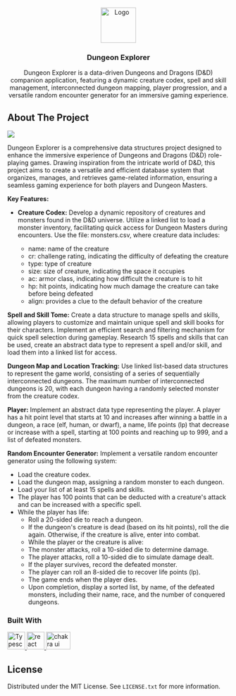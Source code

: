 <!-- Improved compatibility of back to top link: See: https://github.com/othneildrew/Best-README-Template/pull/73 -->

<a name="readme-top"></a>

<!--
*** Thanks for checking out the Best-README-Template. If you have a suggestion
*** that would make this better, please fork the repo and create a pull request
*** or simply open an issue with the tag "enhancement".
*** Don't forget to give the project a star!
*** Thanks again! Now go create something AMAZING! :D
-->

<!-- PROJECT SHIELDS -->
<!--
*** I'm using markdown "reference style" links for readability.
*** Reference links are enclosed in brackets [ ] instead of parentheses ( ).
*** See the bottom of this document for the declaration of the reference variables
*** for contributors-url, forks-url, etc. This is an optional, concise syntax you may use.
*** https://www.markdownguide.org/basic-syntax/#reference-style-links
-->

<!-- PROJECT LOGO -->
<br />
<div align="center">
  <a href="https://github.com/Jose-AE/dungeon-explorer">
    <img src="https://static.thenounproject.com/png/4213462-200.png" alt="Logo" width="80" height="80">
  </a>
<h3 align="center">Dungeon Explorer</h3>

  <p align="center">
    Dungeon Explorer is a data-driven Dungeons and Dragons (D&D) companion application, featuring a dynamic creature codex, spell and skill management, interconnected dungeon mapping, player progression, and a versatile random encounter generator for an immersive gaming experience.
    
  </p>
</div>

<!-- ABOUT THE PROJECT -->

## About The Project

<img src="https://i.imgur.com/jJJ9cUT.png" />


Dungeon Explorer is a comprehensive data structures project designed to enhance the immersive experience of Dungeons and Dragons (D&D) role-playing games. Drawing inspiration from the intricate world of D&D, this project aims to create a versatile and efficient database system that organizes, manages, and retrieves game-related information, ensuring a seamless gaming experience for both players and Dungeon Masters.

**Key Features:**
- **Creature Codex:**
Develop a dynamic repository of creatures and monsters found in the D&D universe. Utilize a linked list to load a monster inventory, facilitating quick access for Dungeon Masters during encounters. Use the file: monsters.csv, where creature data includes:

  - name: name of the creature
  - cr: challenge rating, indicating the difficulty of defeating the creature
  - type: type of creature
  - size: size of creature, indicating the space it occupies
  - ac: armor class, indicating how difficult the creature is to hit
  - hp: hit points, indicating how much damage the creature can take before being defeated
  - align: provides a clue to the default behavior of the creature


**Spell and Skill Tome:**
Create a data structure to manage spells and skills, allowing players to customize and maintain unique spell and skill books for their characters. Implement an efficient search and filtering mechanism for quick spell selection during gameplay. Research 15 spells and skills that can be used, create an abstract data type to represent a spell and/or skill, and load them into a linked list for access.

**Dungeon Map and Location Tracking:**
Use linked list-based data structures to represent the game world, consisting of a series of sequentially interconnected dungeons. The maximum number of interconnected dungeons is 20, with each dungeon having a randomly selected monster from the creature codex.

**Player:**
Implement an abstract data type representing the player. A player has a hit point level that starts at 10 and increases after winning a battle in a dungeon, a race (elf, human, or dwarf), a name, life points (lp) that decrease or increase with a spell, starting at 100 points and reaching up to 999, and a list of defeated monsters.

**Random Encounter Generator:**
Implement a versatile random encounter generator using the following system:

- Load the creature codex.
- Load the dungeon map, assigning a random monster to each dungeon.
- Load your list of at least 15 spells and skills.
- The player has 100 points that can be deducted with a creature's attack and can be increased with a specific spell.
- While the player has life:
  - Roll a 20-sided die to reach a dungeon.
  - If the dungeon's creature is dead (based on its hit points), roll the die again. Otherwise, if the creature is alive, enter into combat.
  - While the player or the creature is alive:
  - The monster attacks, roll a 10-sided die to determine damage.
  - The player attacks, roll a 10-sided die to simulate damage dealt.
  - If the player survives, record the defeated monster.
  - The player can roll an 8-sided die to recover life points (lp).
  - The game ends when the player dies.
  - Upon completion, display a sorted list, by name, of the defeated monsters, including their name, race, and the number of conquered dungeons.


### Built With

<a href="https://www.typescriptlang.org/" target="_blank" rel="noreferrer"> <img src="https://cmake.org/wp-content/uploads/2023/08/CMake-Mark.svg" alt="Typescript" width="40" height="40"/> </a>
<a href="https://reactjs.org/" target="_blank" rel="noreferrer"> <img src="https://camo.githubusercontent.com/f7f24086498ff611c5d0346259cc1cd6bbb757fdd3da2b33debc8724b8d6f558/68747470733a2f2f75706c6f61642e77696b696d656469612e6f72672f77696b6970656469612f636f6d6d6f6e732f312f31382f49534f5f432532422532425f4c6f676f2e737667" alt="react" width="40" height="40"/> </a>
<a href="https://chakra-ui.com/" target="_blank" rel="noreferrer"> <img src="https://upload.wikimedia.org/wikipedia/commons/thumb/b/bb/WxWidgets.svg/192px-WxWidgets.svg.png" alt="chakra ui" width="55" height="40"/> </a>




<!-- LICENSE -->

## License

Distributed under the MIT License. See `LICENSE.txt` for more information.


